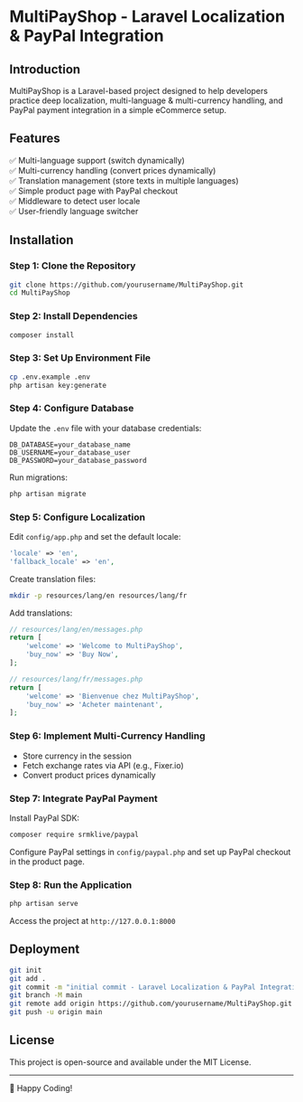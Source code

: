 # MultiPayShop - Laravel Localization & PayPal Integration

## Introduction
MultiPayShop is a Laravel-based project designed to help developers practice deep localization, multi-language & multi-currency handling, and PayPal payment integration in a simple eCommerce setup.

## Features
✅ Multi-language support (switch dynamically)  
✅ Multi-currency handling (convert prices dynamically)  
✅ Translation management (store texts in multiple languages)  
✅ Simple product page with PayPal checkout  
✅ Middleware to detect user locale  
✅ User-friendly language switcher  

## Installation

### Step 1: Clone the Repository
```bash
git clone https://github.com/yourusername/MultiPayShop.git
cd MultiPayShop
```

### Step 2: Install Dependencies
```bash
composer install
```

### Step 3: Set Up Environment File
```bash
cp .env.example .env
php artisan key:generate
```

### Step 4: Configure Database
Update the `.env` file with your database credentials:
```env
DB_DATABASE=your_database_name
DB_USERNAME=your_database_user
DB_PASSWORD=your_database_password
```
Run migrations:
```bash
php artisan migrate
```

### Step 5: Configure Localization
Edit `config/app.php` and set the default locale:
```php
'locale' => 'en',
'fallback_locale' => 'en',
```
Create translation files:
```bash
mkdir -p resources/lang/en resources/lang/fr
```
Add translations:
```php
// resources/lang/en/messages.php
return [
    'welcome' => 'Welcome to MultiPayShop',
    'buy_now' => 'Buy Now',
];

// resources/lang/fr/messages.php
return [
    'welcome' => 'Bienvenue chez MultiPayShop',
    'buy_now' => 'Acheter maintenant',
];
```

### Step 6: Implement Multi-Currency Handling
- Store currency in the session
- Fetch exchange rates via API (e.g., Fixer.io)
- Convert product prices dynamically

### Step 7: Integrate PayPal Payment
Install PayPal SDK:
```bash
composer require srmklive/paypal
```
Configure PayPal settings in `config/paypal.php` and set up PayPal checkout in the product page.

### Step 8: Run the Application
```bash
php artisan serve
```
Access the project at `http://127.0.0.1:8000`

## Deployment
```bash
git init
git add .
git commit -m "initial commit - Laravel Localization & PayPal Integration"
git branch -M main
git remote add origin https://github.com/yourusername/MultiPayShop.git
git push -u origin main
```

## License
This project is open-source and available under the MIT License.

---

🚀 Happy Coding!
